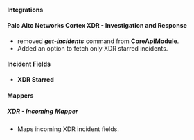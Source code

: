 
#### Integrations

#### Palo Alto Networks Cortex XDR - Investigation and Response
- removed ***get-incidents*** command from **CoreApiModule**.
- Added an option to fetch only XDR starred incidents.

#### Incident Fields
- **XDR Starred**

#### Mappers
##### XDR - Incoming Mapper
- Maps incoming XDR incident fields.
